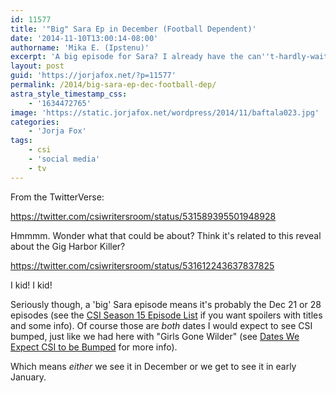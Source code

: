 ```yaml
---
id: 11577
title: '"Big" Sara Ep in December (Football Dependent)'
date: '2014-11-10T13:00:14-08:00'
authorname: 'Mika E. (Ipstenu)'
excerpt: 'A big episode for Sara? I already have the can''t-hardly-waits!'
layout: post
guid: 'https://jorjafox.net/?p=11577'
permalink: /2014/big-sara-ep-dec-football-dep/
astra_style_timestamp_css:
    - '1634472765'
image: 'https://static.jorjafox.net/wordpress/2014/11/baftala023.jpg'
categories:
    - 'Jorja Fox'
tags:
    - csi
    - 'social media'
    - tv
---
```


From the TwitterVerse:

https://twitter.com/csiwritersroom/status/531589395501948928

Hmmmm. Wonder what that could be about? Think it's related to this reveal about the Gig Harbor Killer?

https://twitter.com/csiwritersroom/status/531612243637837825

I kid! I kid!

Seriously though, a 'big' Sara episode means it's probably the Dec 21 or 28 episodes (see the <a href="https://jorjafox.net/wiki/CSI:_Crime_Scene_Investigation_(season_15)">CSI Season 15 Episode List</a> if you want spoilers with titles and some info). Of course those are _both_ dates I would expect to see CSI bumped, just like we had here with "Girls Gone Wilder" (see <a href="https://jorjafox.net/2014/dates-expect-csi-bumped/">Dates We Expect CSI to be Bumped</a> for more info).

Which means _either_ we see it in December or we get to see it in early January.
